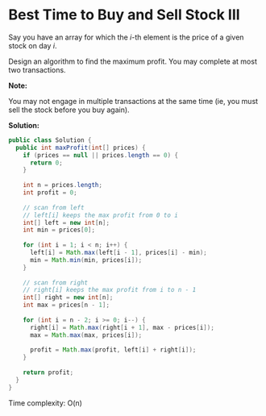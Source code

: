 # Best Time to Buy and Sell Stock III

Say you have an array for which the *i*-th element is the price of a given stock on day *i*.

Design an algorithm to find the maximum profit. You may complete at most two transactions.

**Note:**

You may not engage in multiple transactions at the same time (ie, you must sell the stock before you buy again).

**Solution:**
```java
public class Solution {
  public int maxProfit(int[] prices) {
    if (prices == null || prices.length == 0) { 
      return 0;
    }
        
    int n = prices.length;
    int profit = 0;
        
    // scan from left
    // left[i] keeps the max profit from 0 to i
    int[] left = new int[n];
    int min = prices[0];
        
    for (int i = 1; i < n; i++) {
      left[i] = Math.max(left[i - 1], prices[i] - min);
      min = Math.min(min, prices[i]);
    }
        
    // scan from right
    // right[i] keeps the max profit from i to n - 1
    int[] right = new int[n];
    int max = prices[n - 1];
        
    for (int i = n - 2; i >= 0; i--) {
      right[i] = Math.max(right[i + 1], max - prices[i]);
      max = Math.max(max, prices[i]);
            
      profit = Math.max(profit, left[i] + right[i]);
    }
        
    return profit;
  }
}
```

Time complexity: O(n)